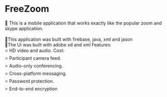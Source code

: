 # FreeZoom
📱 This is a mobile application that works exactly like the popular zoom and skype application.<br><br>
📜This application was built with firebase, java, xml and jason<br>
📜The Ui was built with adobe xd and xml
Features:<br>
⭐ HD video and audio. Cost: <br>
⭐ Participant camera feed. <br>
⭐ Audio-only conferencing. <br>
⭐ Cross-platform messaging.<br>
⭐ Password protection.<br>
⭐ End-to-end encryption 
